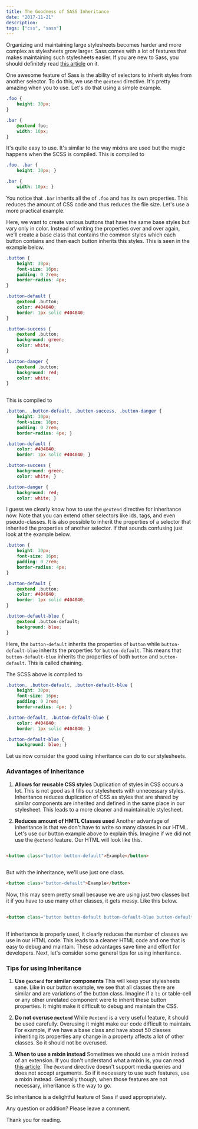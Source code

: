 ```yaml
---
title: The Goodness of SASS Inheritance
date: "2017-11-21"
description: 
tags: ["css", "sass"] 
---
```



Organizing and maintaining large stylesheets becomes harder and more complex as stylesheets grow larger. Sass comes with a lot of features that makes maintaining such stylesheets easier. If you are new to Sass, you should definitely read [this article]() on it.

One awesome feature of Sass is the ability of selectors to inherit styles from another selector. To do this, we use the `@extend` directive. It's pretty amazing when you to use. Let's do that using a simple example.
 

```css
.foo {
    height: 30px;
}

.bar {
    @extend foo;
    width: 10px;
}

```
It's quite easy to use. It's similar to the way mixins are used but the magic happens when the SCSS is compiled. This is compiled to

```css
.foo, .bar {
    height: 30px; }

.bar {
    width: 10px; }

```
You notice that `.bar` inherits all the  of `.foo` and has its own properties. This reduces the amount of CSS code and thus reduces the file size. Let's use a more practical example.

Here, we want to create various buttons that have the same base styles but vary only in color. Instead of writing the properties over and over again, we'll create a base class that contains the common styles which each button contains and then each button inherits this styles. This is seen in the example below.

```css
.button {
    height: 30px;
    font-size: 16px;
    padding: 0 2rem; 
    border-radius: 4px;
}

.button-default {
    @extend .button;
    color: #404040;
    border: 1px solid #404040;
} 

.button-success {
    @extend .button;
    background: green;
    color: white; 
}

.button-danger {
    @extend .button;
    background: red;
    color: white;
}
    
```
This is compiled to

```css
.button, .button-default, .button-success, .button-danger {
    height: 30px;
    font-size: 16px;
    padding: 0 2rem;
    border-radius: 4px; }

.button-default {
    color: #404040;
    border: 1px solid #404040; }

.button-success {
    background: green;
    color: white; }

.button-danger {
    background: red;
    color: white; }

```
I guess we clearly know how to use the `@extend` directive for inheritance now. Note that you can extend other selectors like ids, tags, and even pseudo-classes. It is also possible to inherit the properties of a selector that inherited the properties of another selector. If that sounds confusing just look at the example below.

```css    
.button {
    height: 30px;
    font-size: 16px;
    padding: 0 2rem; 
    border-radius: 4px;
}

.button-default {
    @extend .button;
    color: #404040;
    border: 1px solid #404040;
} 

.button-default-blue {
    @extend .button-default;
    background: blue;
}

```
Here, the `button-default` inherits the properties of `button` while `button-default-blue` inherits the properties for `button-default`. This means that `button-default-blue` inherits the properties of both `button` and `button-default`. This is called chaining. 

The SCSS above is compiled to

```css
.button, .button-default, .button-default-blue {
    height: 30px;
    font-size: 16px;
    padding: 0 2rem;
    border-radius: 4px; }

.button-default, .button-default-blue {
    color: #404040;
    border: 1px solid #404040; }

.button-default-blue {
    background: blue; }
```
Let us now consider the good using inheritance can do to our stylesheets.

<h3>Advantages of Inheritance</h3>

1. <b>Allows for reusable CSS styles</b>
Duplication of styles in CSS occurs a lot. This is not good as it fills our stylesheets with unnecessary styles. Inheritance reduces duplication of CSS as styles that are shared by similar components are inherited and defined in the same place in our stylesheet. This leads to a more cleaner and maintainable stylesheet.

2. <b>Reduces amount of HMTL Classes used</b>
Another advantage of inheritance is that we don't have to write so many classes in our HTML. Let's use our button example above to explain this. Imagine if we did not use the `@extend` feature. Our HTML will look like this.

```HTML

<button class="button button-default">Example</button>
   
```
But with the inheritance, we'll use just one class. 

```HTML
<button class="button-default">Example</button>
```
Now, this may seem pretty small because we are using just two classes but it if you have to use many other classes, it gets messy. Like this below.

```HTML
 
<button class="button button-default button-default-blue button-default-disabled ">Example</button>
   
```
If inheritance is properly used, it clearly reduces the number of classes we use in our HTML code. This leads to a cleaner HTML code and one that is easy to debug and maintain. These advantages save time and effort for developers. Next, let's consider some general tips for using inheritance.

<h3>Tips for using Inheritance</h3>

1. <b>Use `@extend` for similar components</b>
This will keep your stylesheets sane. Like in our button example, we see that all classes there are similar and are variations of the button class. Imagine if a `li` or table-cell or any other unrelated component were to inherit these button properties. It might make it difficult to debug and maintain the CSS. 

2. <b>Do not overuse `@extend`</b> 
While `@extend` is a very useful feature, it should be used carefully. Overusing it might make our code difficult to maintain. For example, if we have a base class and have about 50 classes inheriting its properties any change in a property affects a lot of other classes. So it should not be overused. 

3. <b>When to use a mixin instead</b>
Sometimes we should use a mixin instead of an extension. If you don't understand what a mixin is, you can read [this article](https://dev.to/sarah_chima/sass-mixins-19a). The `@extend` directive doesn't support media queries and does not accept arguments. So if it necessary to use such features, use a mixin instead. Generally though, when those features are not necessary, inheritance is the way to go.

So inheritance is a delightful feature of Sass if used appropriately. 

Any question or addition? Please leave a comment.

Thank you for reading.